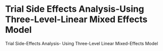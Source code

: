 # Trial Side Effects Analysis-Using Three-Level-Linear Mixed Effects Model
Trial Side-Effects Analysis- Using Three-Level Linear Mixed-Effects Model
